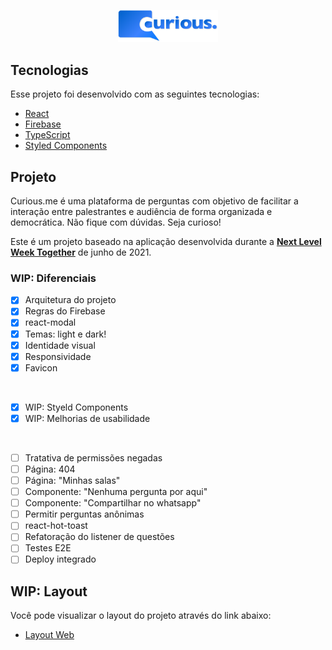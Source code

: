 <p align="center">
  <img alt="curious.me" src="./src/assets/images/logo.svg" width="160px">
</p>

## Tecnologias

Esse projeto foi desenvolvido com as seguintes tecnologias:

- [React](https://reactjs.org)
- [Firebase](https://firebase.google.com/)
- [TypeScript](https://www.typescriptlang.org/)
- [Styled Components](https://styled-components.com/)

## Projeto

Curious.me é uma plataforma de perguntas com objetivo de facilitar a interação entre palestrantes e audiência de forma organizada e democrática. Não fique com dúvidas. Seja curioso!

Este é um projeto baseado na aplicação desenvolvida durante a **[Next Level Week Together](https://nextlevelweek.com/)** de junho de 2021.

### WIP: Diferenciais

- [x] Arquitetura do projeto
- [x] Regras do Firebase
- [x] react-modal
- [x] Temas: light e dark!
- [x] Identidade visual
- [x] Responsividade
- [x] Favicon

</br>

- [x] WIP: Styeld Components
- [x] WIP: Melhorias de usabilidade

</br>

- [ ] Tratativa de permissões negadas
- [ ] Página: 404
- [ ] Página: "Minhas salas"
- [ ] Componente: "Nenhuma pergunta por aqui"
- [ ] Componente: "Compartilhar no whatsapp"
- [ ] Permitir perguntas anônimas
- [ ] react-hot-toast
- [ ] Refatoração do listener de questões
- [ ] Testes E2E
- [ ] Deploy integrado

## WIP: Layout

Você pode visualizar o layout do projeto através do link abaixo:

- [Layout Web](https://www.figma.com/file/vCiIL9viu2A2ecMSmjF4Rn/curious.me?node-id=0%3A1)
